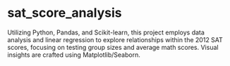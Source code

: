 # sat_score_analysis
Utilizing Python, Pandas, and Scikit-learn, this project employs data analysis and linear regression to explore relationships within the 2012 SAT scores, focusing on testing group sizes and average math scores. Visual insights are crafted using Matplotlib/Seaborn.
